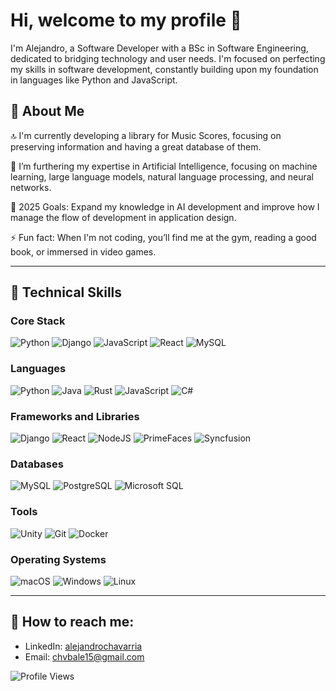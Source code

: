 # Hi, welcome to my profile 👋

I'm Alejandro, a Software Developer with a BSc in Software Engineering, dedicated to bridging technology and user needs. I'm focused on perfecting my skills in software development, constantly building upon my foundation in languages like Python and JavaScript.

## 📘 About Me

🔝 I'm currently developing a library for Music Scores, focusing on preserving information and having a great database of them.

🌱 I’m furthering my expertise in Artificial Intelligence, focusing on machine learning, large language models, natural language processing, and neural networks.

🦅 2025 Goals: Expand my knowledge in AI development and improve how I manage the flow of development in application design.

⚡ Fun fact: When I'm not coding, you’ll find me at the gym, reading a good book, or immersed in video games.

---

## 💼 Technical Skills

### Core Stack
![Python](https://img.shields.io/badge/python-3670A0?style=for-the-badge&logo=python&logoColor=ffdd54)
![Django](https://img.shields.io/badge/django-092E20?style=for-the-badge&logo=django&logoColor=white)
![JavaScript](https://img.shields.io/badge/javascript-%23323330.svg?style=for-the-badge&logo=javascript&logoColor=%23F7DF1E)
![React](https://img.shields.io/badge/react-%2320232a.svg?style=for-the-badge&logo=react&logoColor=%2361DAFB)
![MySQL](https://img.shields.io/badge/mysql-4479A1.svg?style=for-the-badge&logo=mysql&logoColor=white)

### Languages
![Python](https://img.shields.io/badge/python-3670A0?style=for-the-badge&logo=python&logoColor=ffdd54)
![Java](https://img.shields.io/badge/java-%23ED8B00.svg?style=for-the-badge&logo=openjdk&logoColor=white)
![Rust](https://img.shields.io/badge/rust-%23000000.svg?style=for-the-badge&logo=rust&logoColor=white)
![JavaScript](https://img.shields.io/badge/javascript-%23323330.svg?style=for-the-badge&logo=javascript&logoColor=%23F7DF1E)
![C#](https://img.shields.io/badge/c%23-%23239120.svg?style=for-the-badge&logo=csharp&logoColor=white)

### Frameworks and Libraries
![Django](https://img.shields.io/badge/django-092E20?style=for-the-badge&logo=django&logoColor=white)
![React](https://img.shields.io/badge/react-%2320232a.svg?style=for-the-badge&logo=react&logoColor=%2361DAFB)
![NodeJS](https://img.shields.io/badge/node.js-6DA55F?style=for-the-badge&logo=node.js&logoColor=white)
![PrimeFaces](https://img.shields.io/badge/PrimeFaces-blue.svg?style=for-the-badge&logo=primefaces&logoColor=white)
![Syncfusion](https://img.shields.io/badge/Syncfusion-blue.svg?style=for-the-badge&logo=syncfusion&logoColor=white)

### Databases
![MySQL](https://img.shields.io/badge/mysql-4479A1.svg?style=for-the-badge&logo=mysql&logoColor=white)
![PostgreSQL](https://img.shields.io/badge/postgresql-336791.svg?style=for-the-badge&logo=postgresql&logoColor=white)
![Microsoft SQL](https://img.shields.io/badge/Microsoft%20SQL-CC2927.svg?style=for-the-badge&logo=microsoft-sql-server&logoColor=white)

### Tools
![Unity](https://img.shields.io/badge/unity-%23000000.svg?style=for-the-badge&logo=unity&logoColor=white)
![Git](https://img.shields.io/badge/git-%23F05033.svg?style=for-the-badge&logo=git&logoColor=white)
![Docker](https://img.shields.io/badge/docker-%230db7ed.svg?style=for-the-badge&logo=docker&logoColor=white)

### Operating Systems
![macOS](https://img.shields.io/badge/mac%20os-000000?style=for-the-badge&logo=macos&logoColor=F0F0F0)
![Windows](https://img.shields.io/badge/Windows-0078D6?style=for-the-badge&logo=windows&logoColor=white)
![Linux](https://img.shields.io/badge/Linux-FCC624?style=for-the-badge&logo=linux&logoColor=black)

---

## 📣 How to reach me:
- LinkedIn: [alejandrochavarria](https://www.linkedin.com/in/alejandrochavarriaba/)
- Email: [chvbale15@gmail.com](mailto:chvbale15@gmail.com)

![Profile Views](https://komarev.com/ghpvc/?username=Mysthogann&color=blueviolet)

<!-- Credits to Shields.io for badges: https://shields.io/ -->
